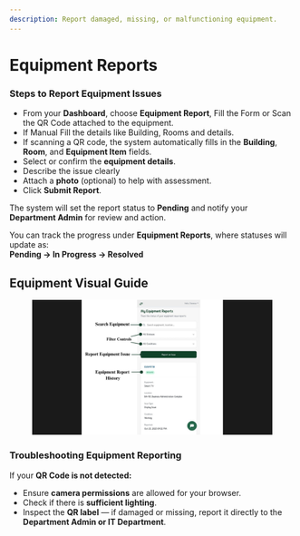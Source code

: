 ```yaml
---
description: Report damaged, missing, or malfunctioning equipment.
---
```


# Equipment Reports

### Steps to Report Equipment Issues

* From your **Dashboard**, choose **Equipment Report**, Fill the Form or  Scan the QR Code attached to the equipment.
* If Manual Fill the details like Building, Rooms and details.
* If scanning a QR code, the system automatically fills in the **Building**, **Room**, and **Equipment Item** fields.
* Select or confirm the **equipment details**.
* Describe the issue clearly
* Attach a **photo** (optional) to help with assessment.
* Click **Submit Report**.

The system will set the report status to **Pending** and  notify your **Department Admin** for review and action.

You can track the progress under **Equipment Reports**, where statuses will update as:\
**Pending → In Progress → Resolved**



## Equipment Visual Guide

<figure><img src="../../.gitbook/assets/student eqip report (1).jpg" alt=""><figcaption></figcaption></figure>

### Troubleshooting Equipment Reporting

If your **QR Code is not detected:**

* Ensure **camera permissions** are allowed for your browser.
* Check if there is **sufficient lighting**.
* Inspect the **QR label** — if damaged or missing, report it directly to the **Department Admin or IT Department**.
